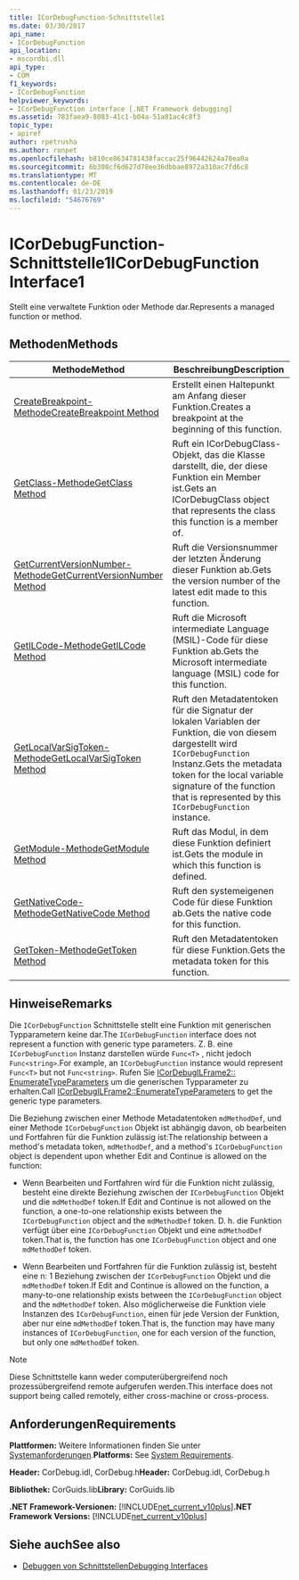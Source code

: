 ```yaml
---
title: ICorDebugFunction-Schnittstelle1
ms.date: 03/30/2017
api_name:
- ICorDebugFunction
api_location:
- mscordbi.dll
api_type:
- COM
f1_keywords:
- ICorDebugFunction
helpviewer_keywords:
- ICorDebugFunction interface [.NET Framework debugging]
ms.assetid: 783faea9-8083-41c1-b04a-51a81ac4c8f3
topic_type:
- apiref
author: rpetrusha
ms.author: ronpet
ms.openlocfilehash: b810ce8634781438faccac25f96442624a78ea0a
ms.sourcegitcommit: 6b308cf6d627d78ee36dbbae8972a310ac7fd6c8
ms.translationtype: MT
ms.contentlocale: de-DE
ms.lasthandoff: 01/23/2019
ms.locfileid: "54676769"
---
```

# <a name="icordebugfunction-interface1"></a><span data-ttu-id="90d30-102">ICorDebugFunction-Schnittstelle1</span><span class="sxs-lookup"><span data-stu-id="90d30-102">ICorDebugFunction Interface1</span></span>
<span data-ttu-id="90d30-103">Stellt eine verwaltete Funktion oder Methode dar.</span><span class="sxs-lookup"><span data-stu-id="90d30-103">Represents a managed function or method.</span></span>  
  
## <a name="methods"></a><span data-ttu-id="90d30-104">Methoden</span><span class="sxs-lookup"><span data-stu-id="90d30-104">Methods</span></span>  
  
|<span data-ttu-id="90d30-105">Methode</span><span class="sxs-lookup"><span data-stu-id="90d30-105">Method</span></span>|<span data-ttu-id="90d30-106">Beschreibung</span><span class="sxs-lookup"><span data-stu-id="90d30-106">Description</span></span>|  
|------------|-----------------|  
|[<span data-ttu-id="90d30-107">CreateBreakpoint-Methode</span><span class="sxs-lookup"><span data-stu-id="90d30-107">CreateBreakpoint Method</span></span>](../../../../docs/framework/unmanaged-api/debugging/icordebugfunction-createbreakpoint-method.md)|<span data-ttu-id="90d30-108">Erstellt einen Haltepunkt am Anfang dieser Funktion.</span><span class="sxs-lookup"><span data-stu-id="90d30-108">Creates a breakpoint at the beginning of this function.</span></span>|  
|[<span data-ttu-id="90d30-109">GetClass-Methode</span><span class="sxs-lookup"><span data-stu-id="90d30-109">GetClass Method</span></span>](../../../../docs/framework/unmanaged-api/debugging/icordebugfunction-getclass-method.md)|<span data-ttu-id="90d30-110">Ruft ein ICorDebugClass-Objekt, das die Klasse darstellt, die, der diese Funktion ein Member ist.</span><span class="sxs-lookup"><span data-stu-id="90d30-110">Gets an ICorDebugClass object that represents the class this function is a member of.</span></span>|  
|[<span data-ttu-id="90d30-111">GetCurrentVersionNumber-Methode</span><span class="sxs-lookup"><span data-stu-id="90d30-111">GetCurrentVersionNumber Method</span></span>](../../../../docs/framework/unmanaged-api/debugging/icordebugfunction-getcurrentversionnumber-method.md)|<span data-ttu-id="90d30-112">Ruft die Versionsnummer der letzten Änderung dieser Funktion ab.</span><span class="sxs-lookup"><span data-stu-id="90d30-112">Gets the version number of the latest edit made to this function.</span></span>|  
|[<span data-ttu-id="90d30-113">GetILCode-Methode</span><span class="sxs-lookup"><span data-stu-id="90d30-113">GetILCode Method</span></span>](../../../../docs/framework/unmanaged-api/debugging/icordebugfunction-getilcode-method.md)|<span data-ttu-id="90d30-114">Ruft die Microsoft intermediate Language (MSIL)-Code für diese Funktion ab.</span><span class="sxs-lookup"><span data-stu-id="90d30-114">Gets the Microsoft intermediate language (MSIL) code for this function.</span></span>|  
|[<span data-ttu-id="90d30-115">GetLocalVarSigToken-Methode</span><span class="sxs-lookup"><span data-stu-id="90d30-115">GetLocalVarSigToken Method</span></span>](../../../../docs/framework/unmanaged-api/debugging/icordebugfunction-getlocalvarsigtoken-method.md)|<span data-ttu-id="90d30-116">Ruft den Metadatentoken für die Signatur der lokalen Variablen der Funktion, die von diesem dargestellt wird `ICorDebugFunction` Instanz.</span><span class="sxs-lookup"><span data-stu-id="90d30-116">Gets the metadata token for the local variable signature of the function that is represented by this `ICorDebugFunction` instance.</span></span>|  
|[<span data-ttu-id="90d30-117">GetModule-Methode</span><span class="sxs-lookup"><span data-stu-id="90d30-117">GetModule Method</span></span>](../../../../docs/framework/unmanaged-api/debugging/icordebugfunction-getmodule-method.md)|<span data-ttu-id="90d30-118">Ruft das Modul, in dem diese Funktion definiert ist.</span><span class="sxs-lookup"><span data-stu-id="90d30-118">Gets the module in which this function is defined.</span></span>|  
|[<span data-ttu-id="90d30-119">GetNativeCode-Methode</span><span class="sxs-lookup"><span data-stu-id="90d30-119">GetNativeCode Method</span></span>](../../../../docs/framework/unmanaged-api/debugging/icordebugfunction-getnativecode-method.md)|<span data-ttu-id="90d30-120">Ruft den systemeigenen Code für diese Funktion ab.</span><span class="sxs-lookup"><span data-stu-id="90d30-120">Gets the native code for this function.</span></span>|  
|[<span data-ttu-id="90d30-121">GetToken-Methode</span><span class="sxs-lookup"><span data-stu-id="90d30-121">GetToken Method</span></span>](../../../../docs/framework/unmanaged-api/debugging/icordebugfunction-gettoken-method.md)|<span data-ttu-id="90d30-122">Ruft den Metadatentoken für diese Funktion.</span><span class="sxs-lookup"><span data-stu-id="90d30-122">Gets the metadata token for this function.</span></span>|  
  
## <a name="remarks"></a><span data-ttu-id="90d30-123">Hinweise</span><span class="sxs-lookup"><span data-stu-id="90d30-123">Remarks</span></span>  
 <span data-ttu-id="90d30-124">Die `ICorDebugFunction` Schnittstelle stellt eine Funktion mit generischen Typparametern keine dar.</span><span class="sxs-lookup"><span data-stu-id="90d30-124">The `ICorDebugFunction` interface does not represent a function with generic type parameters.</span></span> <span data-ttu-id="90d30-125">Z. B. eine `ICorDebugFunction` Instanz darstellen würde `Func<T>` , nicht jedoch `Func<string>`.</span><span class="sxs-lookup"><span data-stu-id="90d30-125">For example, an `ICorDebugFunction` instance would represent `Func<T>` but not `Func<string>`.</span></span> <span data-ttu-id="90d30-126">Rufen Sie [ICorDebugILFrame2:: EnumerateTypeParameters](../../../../docs/framework/unmanaged-api/debugging/icordebugilframe2-enumeratetypeparameters-method.md) um die generischen Typparameter zu erhalten.</span><span class="sxs-lookup"><span data-stu-id="90d30-126">Call [ICorDebugILFrame2::EnumerateTypeParameters](../../../../docs/framework/unmanaged-api/debugging/icordebugilframe2-enumeratetypeparameters-method.md) to get the generic type parameters.</span></span>  
  
 <span data-ttu-id="90d30-127">Die Beziehung zwischen einer Methode Metadatentoken `mdMethodDef`, und einer Methode `ICorDebugFunction` Objekt ist abhängig davon, ob bearbeiten und Fortfahren für die Funktion zulässig ist:</span><span class="sxs-lookup"><span data-stu-id="90d30-127">The relationship between a method's metadata token, `mdMethodDef`, and a method's `ICorDebugFunction` object is dependent upon whether Edit and Continue is allowed on the function:</span></span>  
  
-   <span data-ttu-id="90d30-128">Wenn Bearbeiten und Fortfahren wird für die Funktion nicht zulässig, besteht eine direkte Beziehung zwischen der `ICorDebugFunction` Objekt und die `mdMethodDef` token.</span><span class="sxs-lookup"><span data-stu-id="90d30-128">If Edit and Continue is not allowed on the function, a one-to-one relationship exists between the `ICorDebugFunction` object and the `mdMethodDef` token.</span></span> <span data-ttu-id="90d30-129">D. h. die Funktion verfügt über eine `ICorDebugFunction` Objekt und eine `mdMethodDef` token.</span><span class="sxs-lookup"><span data-stu-id="90d30-129">That is, the function has one `ICorDebugFunction` object and one `mdMethodDef` token.</span></span>  
  
-   <span data-ttu-id="90d30-130">Wenn Bearbeiten und Fortfahren für die Funktion zulässig ist, besteht eine n: 1 Beziehung zwischen der `ICorDebugFunction` Objekt und die `mdMethodDef` token.</span><span class="sxs-lookup"><span data-stu-id="90d30-130">If Edit and Continue is allowed on the function, a many-to-one relationship exists between the `ICorDebugFunction` object and the `mdMethodDef` token.</span></span> <span data-ttu-id="90d30-131">Also möglicherweise die Funktion viele Instanzen des `ICorDebugFunction`, einen für jede Version der Funktion, aber nur eine `mdMethodDef` token.</span><span class="sxs-lookup"><span data-stu-id="90d30-131">That is, the function may have many instances of `ICorDebugFunction`, one for each version of the function, but only one `mdMethodDef` token.</span></span>  
  
> [!NOTE]
>  <span data-ttu-id="90d30-132">Diese Schnittstelle kann weder computerübergreifend noch prozessübergreifend remote aufgerufen werden.</span><span class="sxs-lookup"><span data-stu-id="90d30-132">This interface does not support being called remotely, either cross-machine or cross-process.</span></span>  
  
## <a name="requirements"></a><span data-ttu-id="90d30-133">Anforderungen</span><span class="sxs-lookup"><span data-stu-id="90d30-133">Requirements</span></span>  
 <span data-ttu-id="90d30-134">**Plattformen:** Weitere Informationen finden Sie unter [Systemanforderungen](../../../../docs/framework/get-started/system-requirements.md).</span><span class="sxs-lookup"><span data-stu-id="90d30-134">**Platforms:** See [System Requirements](../../../../docs/framework/get-started/system-requirements.md).</span></span>  
  
 <span data-ttu-id="90d30-135">**Header:** CorDebug.idl, CorDebug.h</span><span class="sxs-lookup"><span data-stu-id="90d30-135">**Header:** CorDebug.idl, CorDebug.h</span></span>  
  
 <span data-ttu-id="90d30-136">**Bibliothek:**  CorGuids.lib</span><span class="sxs-lookup"><span data-stu-id="90d30-136">**Library:**  CorGuids.lib</span></span>  
  
 <span data-ttu-id="90d30-137">**.NET Framework-Versionen:** [!INCLUDE[net_current_v10plus](../../../../includes/net-current-v10plus-md.md)]</span><span class="sxs-lookup"><span data-stu-id="90d30-137">**.NET Framework Versions:** [!INCLUDE[net_current_v10plus](../../../../includes/net-current-v10plus-md.md)]</span></span>  
  
## <a name="see-also"></a><span data-ttu-id="90d30-138">Siehe auch</span><span class="sxs-lookup"><span data-stu-id="90d30-138">See also</span></span>
- [<span data-ttu-id="90d30-139">Debuggen von Schnittstellen</span><span class="sxs-lookup"><span data-stu-id="90d30-139">Debugging Interfaces</span></span>](../../../../docs/framework/unmanaged-api/debugging/debugging-interfaces.md)
